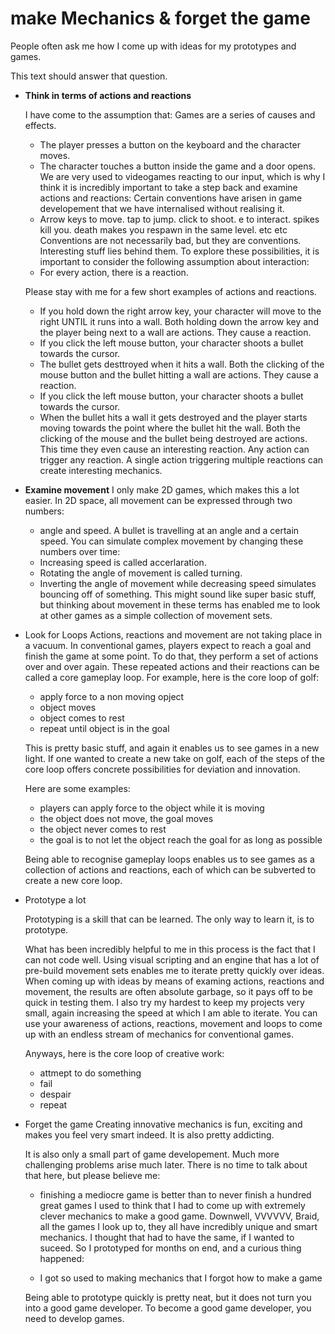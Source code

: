# make Mechanics & forget the game

People often ask me how I come up with ideas for my prototypes and games.

This text should answer that question.

- **Think in terms of actions and reactions**

  I have come to the assumption that: 
  Games are a series of causes and effects.
  - The player presses a button on the keyboard and the character moves. 
  - The character touches a button inside the game and a door opens.
  We are very used to videogames reacting to our input, which is why I think it is incredibly important to take a step back and examine actions and reactions:
  Certain conventions have arisen in game developement that we have internalised without realising it.
  - Arrow keys to move. tap to jump. click to shoot. e to interact. spikes kill you. death makes you respawn in the same level. etc etc
  Conventions are not necessarily bad, but they are conventions. Interesting stuff lies behind them.
  To explore these possibilities, it is important to consider the following assumption about interaction:
  - For every action, there is a reaction.
    
  Please stay with me for a few short examples of actions and reactions.
  - If you hold down the right arrow key, your character will move to the right UNTIL it runs into a wall.
  Both holding down the arrow key and the player being next to a wall are actions. They cause a reaction.
  - If you click the left mouse button, your character shoots a bullet towards the cursor. 
  - The bullet gets desttroyed when it hits a wall.
  Both the clicking of the mouse button and the bullet hitting a wall are actions. They cause a reaction.
  - If you click the left mouse button, your character shoots a bullet towards the cursor. 
  - When the bullet hits a wall it gets destroyed and the player starts moving towards the point where the bullet hit the wall.
  Both the clicking of the mouse and the bullet being destroyed are actions. This time they even cause an interesting reaction.
  Any action can trigger any reaction.
  A single action triggering multiple reactions can create interesting mechanics.

- **Examine movement**
  I only make 2D games, which makes this a lot easier.
  In 2D space, all movement can be expressed through two numbers:
  - angle and speed.
  A bullet is travelling at an angle and a certain speed.
  You can simulate complex movement by changing these numbers over time:
  - Increasing speed is called accerlaration.
  - Rotating the angle of movement is called turning.
  - Inverting the angle of movement while decreasing speed simulates bouncing off of something.
  This might sound like super basic stuff, but thinking about movement in these terms has enabled me to look at other games as a simple collection of movement sets.
  



- Look for Loops
  Actions, reactions and movement are not taking place in a vacuum. 
  In conventional games, players expect to reach a goal and finish the game at some point. To do that, they perform a set of actions over and over again.
  These repeated actions and their reactions can be called a core gameplay loop.
  For example, here is the core loop of golf:
  - apply force to a non moving opject
  - object moves
  - object comes to rest
  - repeat until object is in the goal
    
  This is pretty basic stuff, and again it enables us to see games in a new light.
  If one wanted to create a new take on golf, each of the steps of the core loop offers concrete possibilities for deviation and innovation.
  
  Here are some examples:
  - players can apply force to the object while it is moving
  - the object does not move, the goal moves
  - the object never comes to rest
  - the goal is to not let the object reach the goal for as long as possible
    
  Being able to recognise gameplay loops enables us to see games as a collection of actions and reactions, each of which can be subverted to create a new core loop.
  
- Prototype a lot
  
  Prototyping is a skill that can be learned.
  The only way to learn it, is to prototype.
  
  What has been incredibly helpful to me in this process is the fact that I can not code well.
  Using visual scripting and an engine that has a lot of pre-build movement sets enables me to iterate pretty quickly over ideas.
  When coming up with ideas by means of examing actions, reactions and movement, the results are often absolute garbage, so it pays off to be quick in testing them.
  I also try my hardest to keep my projects very small, again increasing the speed at which I am able to iterate.
  You can use your awareness of actions, reactions, movement and loops to come up with an endless stream of mechanics for conventional games. 
  
  Anyways, here is the core loop of creative work:
  - attmept to do something
  - fail
  - despair
  - repeat
  
- Forget the game
  Creating innovative mechanics is fun, exciting and makes you feel very smart indeed.
  It is also pretty addicting.
  
  It is also only a small part of game developement.
  Much more challenging problems arise much later.
  There is no time to talk about that here, but please believe me:
  - finishing a mediocre game is better than to never finish a hundred great games
  I used to think that I had to come up with extremely clever mechanics to make a good game.
  Downwell, VVVVVV, Braid, all the games I look up to, they all have incredibly unique and smart mechanics. I thought that had to have the same, if I wanted to suceed.
  So I prototyped for months on end, and a curious thing happened:
  
  - I got so used to making mechanics that I forgot how to make a game
  
  Being able to prototype quickly is pretty neat, but it does not turn you into a good game developer.
  To become a good game developer, you need to develop games.
  
  
  
